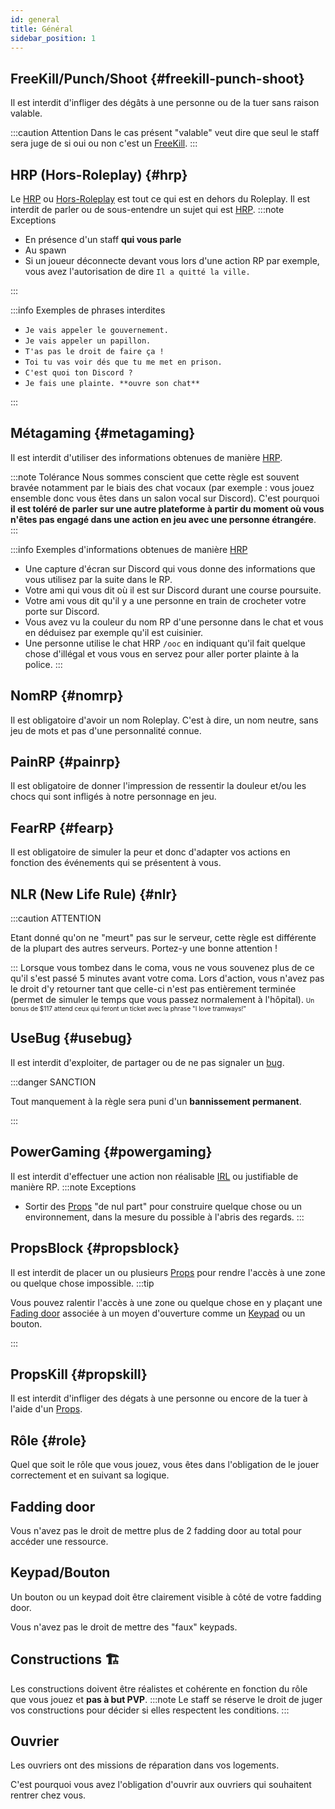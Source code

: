 ```yaml
---
id: general
title: Général
sidebar_position: 1
---
```


## FreeKill/Punch/Shoot {#freekill-punch-shoot}
Il est interdit d'infliger des dégâts à une personne ou de la tuer sans raison valable.

:::caution Attention
Dans le cas présent "valable" veut dire que seul le staff sera juge de si oui ou non c'est un [FreeKill](##freekill-punch-shoot).
:::

## HRP (Hors-Roleplay) {#hrp}
Le [HRP](#hrp) ou [Hors-Roleplay](#hrp) est tout ce qui est en dehors du Roleplay.
Il est interdit de parler ou de sous-entendre un sujet qui est [HRP](#hrp). 
:::note Exceptions
<ul>
    <li>En présence d'un staff <b>qui vous parle</b></li>
    <li>Au spawn</li>
    <li>Si un joueur déconnecte devant vous lors d'une action RP par exemple, vous avez l'autorisation de dire <code>Il a quitté la ville.</code></li>
</ul>
:::

:::info Exemples de phrases interdites
<ul>
    <li><code>Je vais appeler le gouvernement.</code></li>
    <li><code>Je vais appeler un papillon.</code></li>
    <li><code>T'as pas le droit de faire ça !</code></li>
    <li><code>Toi tu vas voir dés que tu me met en prison.</code></li>
    <li><code>C'est quoi ton Discord ?</code></li>
    <li><code>Je fais une plainte. **ouvre son chat**</code></li>
</ul>
:::


## Métagaming {#metagaming}
Il est interdit d'utiliser des informations obtenues de manière [HRP](#hrp).

:::note Tolérance
Nous sommes conscient que cette règle est souvent bravée notamment par le biais des chat vocaux (par exemple : vous jouez ensemble donc vous êtes dans un salon vocal sur Discord). C'est pourquoi **il est toléré de parler sur une autre plateforme à partir du moment où vous n'êtes pas engagé dans une action en jeu avec une personne étrangére**.
:::

:::info Exemples d'informations obtenues de manière [HRP](#hrp)

* Une capture d'écran sur Discord qui vous donne des informations que vous utilisez par la suite dans le RP.
* Votre ami qui vous dit où il est sur Discord durant une course poursuite.
* Votre ami vous dit qu'il y a une personne en train de crocheter votre porte sur Discord.
* Vous avez vu la couleur du nom RP d'une personne dans le chat et vous en déduisez par exemple qu'il est cuisinier.
* Une personne utilise le chat HRP <code>/ooc</code> en indiquant qu'il fait quelque chose d'illégal et vous vous en servez pour aller porter plainte à la police.
:::

## NomRP {#nomrp}
Il est obligatoire d'avoir un nom Roleplay. C'est à dire, un nom neutre, sans jeu de mots et pas d'une personnalité connue.

## PainRP {#painrp}
Il est obligatoire de donner l'impression de ressentir la douleur et/ou les chocs qui sont infligés à notre personnage en jeu.

## FearRP {#fearp}
Il est obligatoire de simuler la peur et donc d'adapter vos actions en fonction des événements qui se présentent à vous.

## NLR (New Life Rule) {#nlr}
:::caution ATTENTION

Etant donné qu'on ne "meurt" pas sur le serveur, cette règle est différente de la plupart des autres serveurs. Portez-y une bonne attention !

:::
Lorsque vous tombez dans le coma, vous ne vous souvenez plus de ce qu'il s'est passé 5 minutes avant votre coma.
Lors d'action, vous n'avez pas le droit d'y retourner tant que celle-ci n'est pas entièrement terminée (permet de simuler le temps que vous passez normalement à l'hôpital).
<font size="1">Un bonus de $117 attend ceux qui feront un ticket avec la phrase "I love tramways!"</font>

## UseBug {#usebug}
Il est interdit d'exploiter, de partager ou de ne pas signaler un [bug](https://fr.wikipedia.org/wiki/Bug_(informatique)).

:::danger SANCTION

Tout manquement à la règle sera puni d'un **bannissement permanent**.

:::

## PowerGaming {#powergaming}
Il est interdit d'effectuer une action non réalisable [IRL](https://fr.wikipedia.org/wiki/Vraie_vie#Sur_Internet) ou justifiable de manière RP.
:::note Exceptions
* Sortir des [Props](https://gmod.fandom.com/wiki/Props) "de nul part" pour construire quelque chose ou un environnement, dans la mesure du possible à l'abris des regards.
:::

## PropsBlock {#propsblock}
Il est interdit de placer un ou plusieurs [Props](https://gmod.fandom.com/wiki/Props) pour rendre l'accès à une zone ou quelque chose impossible.
:::tip

Vous pouvez ralentir l'accès à une zone ou quelque chose en y plaçant une [Fading door](https://steamcommunity.com/sharedfiles/filedetails/?l=french&id=115753588) associée à un moyen d'ouverture comme un [Keypad](https://steamcommunity.com/sharedfiles/filedetails/?l=french&id=108424005) ou un bouton.

:::

## PropsKill {#propskill}
Il est interdit d'infliger des dégats à une personne ou encore de la tuer à l'aide d'un [Props](https://gmod.fandom.com/wiki/Props).

## Rôle {#role}
Quel que soit le rôle que vous jouez, vous êtes dans l'obligation de le jouer correctement et en suivant sa logique.

## Fadding door
Vous n'avez pas le droit de mettre plus de 2 fadding door au total pour accéder une ressource.

## Keypad/Bouton
Un bouton ou un keypad doit être clairement visible à côté de votre fadding door.

Vous n'avez pas le droit de mettre des "faux" keypads.

## Constructions 🏗
Les constructions doivent être réalistes et cohérente en fonction du rôle que vous jouez et **pas à but PVP**.
:::note 
Le staff se réserve le droit de juger vos constructions pour décider si elles respectent les conditions.
:::

## Ouvrier
Les ouvriers ont des missions de réparation dans vos logements.

C'est pourquoi vous avez l'obligation d'ouvrir aux ouvriers qui souhaitent rentrer chez vous.